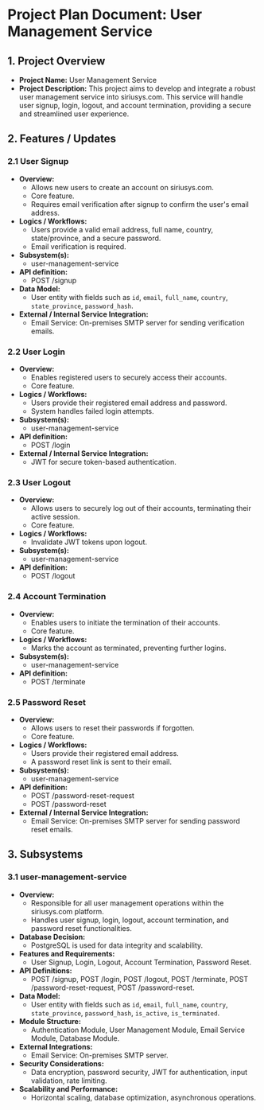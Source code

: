 # Project Plan Document: User Management Service

## 1. Project Overview
- **Project Name:** User Management Service
- **Project Description:** This project aims to develop and integrate a robust user management service into siriusys.com. This service will handle user signup, login, logout, and account termination, providing a secure and streamlined user experience.

## 2. Features / Updates

### 2.1 User Signup
- **Overview:**
  * Allows new users to create an account on siriusys.com.
  * Core feature.
  * Requires email verification after signup to confirm the user's email address.
- **Logics / Workflows:**
  * Users provide a valid email address, full name, country, state/province, and a secure password.
  * Email verification is required.
- **Subsystem(s):**
  * user-management-service
- **API definition:**
  * POST /signup
- **Data Model:**
  * User entity with fields such as `id`, `email`, `full_name`, `country`, `state_province`, `password_hash`.
- **External / Internal Service Integration:**
  * Email Service: On-premises SMTP server for sending verification emails.

### 2.2 User Login
- **Overview:**
  * Enables registered users to securely access their accounts.
  * Core feature.
- **Logics / Workflows:**
  * Users provide their registered email address and password.
  * System handles failed login attempts.
- **Subsystem(s):**
  * user-management-service
- **API definition:**
  * POST /login
- **External / Internal Service Integration:**
  * JWT for secure token-based authentication.

### 2.3 User Logout
- **Overview:**
  * Allows users to securely log out of their accounts, terminating their active session.
  * Core feature.
- **Logics / Workflows:**
  * Invalidate JWT tokens upon logout.
- **Subsystem(s):**
  * user-management-service
- **API definition:**
  * POST /logout

### 2.4 Account Termination
- **Overview:**
  * Enables users to initiate the termination of their accounts.
  * Core feature.
- **Logics / Workflows:**
  * Marks the account as terminated, preventing further logins.
- **Subsystem(s):**
  * user-management-service
- **API definition:**
  * POST /terminate

### 2.5 Password Reset
- **Overview:**
  * Allows users to reset their passwords if forgotten.
  * Core feature.
- **Logics / Workflows:**
  * Users provide their registered email address.
  * A password reset link is sent to their email.
- **Subsystem(s):**
  * user-management-service
- **API definition:**
  * POST /password-reset-request
  * POST /password-reset
- **External / Internal Service Integration:**
  * Email Service: On-premises SMTP server for sending password reset emails.

## 3. Subsystems

### 3.1 user-management-service
- **Overview:**
  * Responsible for all user management operations within the siriusys.com platform.
  * Handles user signup, login, logout, account termination, and password reset functionalities.
- **Database Decision:**
  * PostgreSQL is used for data integrity and scalability.
- **Features and Requirements:**
  * User Signup, Login, Logout, Account Termination, Password Reset.
- **API Definitions:**
  * POST /signup, POST /login, POST /logout, POST /terminate, POST /password-reset-request, POST /password-reset.
- **Data Model:**
  * User entity with fields such as `id`, `email`, `full_name`, `country`, `state_province`, `password_hash`, `is_active`, `is_terminated`.
- **Module Structure:**
  * Authentication Module, User Management Module, Email Service Module, Database Module.
- **External Integrations:**
  * Email Service: On-premises SMTP server.
- **Security Considerations:**
  * Data encryption, password security, JWT for authentication, input validation, rate limiting.
- **Scalability and Performance:**
  * Horizontal scaling, database optimization, asynchronous operations.
